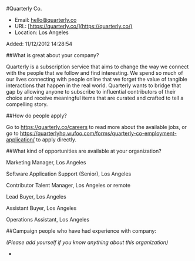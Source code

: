 
#Quarterly Co.

* Email: [hello@quarterly.co](mailto:hello@quarterly.co)
* URL: [https://quarterly.co/](https://quarterly.co/)
* Location: Los Angeles

Added: 11/12/2012 14:28:54

##What is great about your company?

Quarterly is a subscription service that aims to change the way we connect with the people that we follow and find interesting. We spend so much of our lives connecting with people online that we forget the value of tangible interactions that happen in the real world. Quarterly wants to bridge that gap by allowing anyone to subscribe to influential contributors of their choice and receive meaningful items that are curated and crafted to tell a compelling story.

##How do people apply?

Go to https://quarterly.co/careers to read more about the available jobs, or go to https://quarterlyhq.wufoo.com/forms/quarterly-co-employment-application/ to apply directly. 

##What kind of opportunities are available at your organization?

Marketing Manager, Los Angeles



Software Application Support (Senior), Los Angeles



Contributor Talent Manager, Los Angeles or remote



Lead Buyer, Los Angeles



Assistant Buyer, Los Angeles



Operations Assistant, Los Angeles

##Campaign people who have had experience with company:

*(Please add yourself if you know anything about this organization)*

* 


    